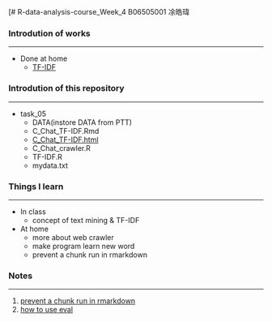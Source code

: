[# R-data-analysis-course_Week_4
B06505001 凃皓瑋

### Introdution of works
---
- Done at home
  - [TF-IDF](https://teric1024.github.io/107-1-R-data-analysis-course/week_05/task_05/C_Chat_TF-IDF.html)

### Introdution of this repository
---
- task_05
    - DATA(instore DATA from PTT)
    - C_Chat_TF-IDF.Rmd	
    - [C_Chat_TF-IDF.html](https://teric1024.github.io/107-1-R-data-analysis-course/week_05/task_05/C_Chat_TF-IDF.html)
    - C_Chat_crawler.R	
    - TF-IDF.R	
    - mydata.txt	
### Things I learn
---
- In class
    - concept of text mining & TF-IDF
- At home
    - more about web crawler
    - make program learn new word
    - prevent a chunk run in rmarkdown
### Notes
---
1. [prevent a chunk run in rmarkdown](https://stackoverflow.com/questions/25837990/preventing-a-chunk-run-in-rmarkdown)
2. [how to use eval](https://bookdown.org/yihui/rmarkdown/r-code.html)
